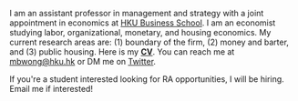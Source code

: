I am an assistant professor in management and strategy with a joint appointment in economics at [HKU Business School](https://www.hkubs.hku.hk/). I am an economist studying labor, organizational, monetary, and housing economics. My current research areas are: (1) boundary of the firm, (2) money and barter, and (3) public housing. Here is my __[CV](/pdf/CV.pdf)__. You can reach me at [mbwong@hku.hk](mailto:mbwong@hku.hk) or DM me on [Twitter](https://twitter.com/mbwong). 

If you're a student interested looking for RA opportunities, I will be hiring. Email me if interested! 
